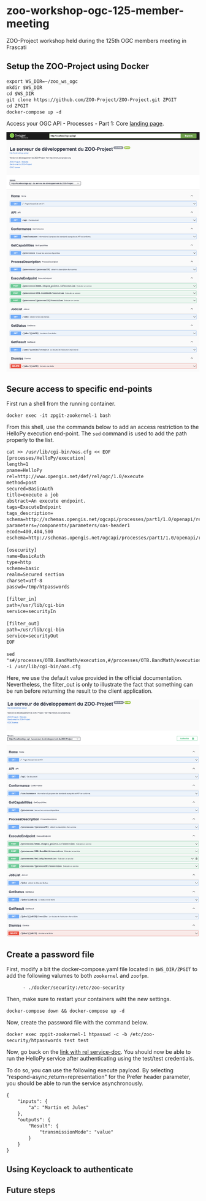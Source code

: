 # zoo-workshop-ogc-125-member-meeting
ZOO-Project workshop held during the 125th OGC members meeting in Frascati

## Setup the ZOO-Project using Docker

````
export WS_DIR=~/zoo_ws_ogc
mkdir $WS_DIR
cd $WS_DIR
git clone https://github.com/ZOO-Project/ZOO-Project.git ZPGIT
cd ZPGIT
docker-compose up -d
````
Access your OGC API - Processes - Part 1: Core [landing page](http://localhost/ogc-api/).

![Image: OpenAPI with default end-points](zoo_ws_ogc_init.png "OpenAPI with default end-points")

## Secure access to specific end-points

First run a shell from the running container.

````
docker exec -it zpgit-zookernel-1 bash
````

From this shell, use the commands below to add an access restriction to the HelloPy execution end-point. The `sed` command is used to add the path properly to the list.

````
cat >> /usr/lib/cgi-bin/oas.cfg << EOF
[processes/HelloPy/execution]
length=1
pname=HelloPy
rel=http://www.opengis.net/def/rel/ogc/1.0/execute
method=post
secured=BasicAuth
title=execute a job
abstract=An execute endpoint.
tags=ExecuteEndpoint
tags_description=
schema=http://schemas.opengis.net/ogcapi/processes/part1/1.0/openapi/responses/ExecuteSync.yaml
parameters=/components/parameters/oas-header1
ecode=400,404,500
eschema=http://schemas.opengis.net/ogcapi/processes/part1/1.0/openapi/responses/ExecuteAsync.yaml

[osecurity]
name=BasicAuth
type=http
scheme=basic
realm=Secured section
charset=utf-8
passwd=/tmp/htpasswords

[filter_in]
path=/usr/lib/cgi-bin
service=securityIn

[filter_out]
path=/usr/lib/cgi-bin
service=securityOut
EOF

sed "s#/processes/OTB.BandMath/execution,#/processes/OTB.BandMath/execution,/processes/HelloPy/execution,#g" -i /usr/lib/cgi-bin/oas.cfg
````

Here, we use the default value provided in the official documentation. Nevertheless, the filter_out is only to illustrate the fact that something can be run before returning the result to the client application.

![Image: OpenAPI with a secured end-point](zoo_ws_ogc_hellopy_secured.png "OpenAPI with a secured end-point")

## Create a password file

First, modify a bit the docker-compose.yaml file located in `$WS_DIR/ZPGIT` to add the following valumes to both `zookernel` and `zoofpm`.

````
      - ./docker/security:/etc/zoo-security
````

Then, make sure to restart your containers wiht the new settings.

````
docker-compose down && docker-compose up -d
````

Now, create the password file with the command below.

````
docker exec zpgit-zookernel-1 htpasswd -c -b /etc/zoo-security/htpasswords test test
````

Now, go back on the [link with rel service-doc](http://localhost/ogc-api/api.html). You should now be able to run the HelloPy service after authenticating using the test/test credentials.

To do so, you can use the following execute payload. By selecting "respond-async;return=representation" for the Prefer header parameter, you should be able to run the service asynchronously.

````
{
    "inputs": {
        "a": "Martin et Jules"
    },
    "outputs": {
        "Result": {
            "transmissionMode": "value"
        }
    }
}
````

## Using Keycloack to authenticate

## Future steps

